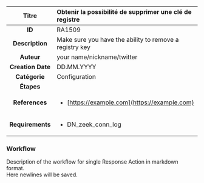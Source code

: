 | Titre                       | Obtenir la possibilité de supprimer une clé de registre         |
|:---------------------------:|:--------------------|
| **ID**                      | RA1509            |
| **Description**             | Make sure you have the ability to remove a registry key   |
| **Auteur**                  | your name/nickname/twitter        |
| **Creation Date**           | DD.MM.YYYY |
| **Catégorie**                | Configuration      |
| **Étapes**                   || 
| **References** |<ul><li>[https://example.com](https://example.com)</li></ul>|
| **Requirements** |<ul><li>DN_zeek_conn_log</li></ul>|

### Workflow

Description of the workflow for single Response Action in markdown format.  
Here newlines will be saved.
